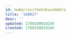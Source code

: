 ```yaml
---
id: hw0qrruirf4ek1bvxe9m5ta
title: '140027'
desc: ''
updated: 1708200028105
created: 1708200028105
---
```

